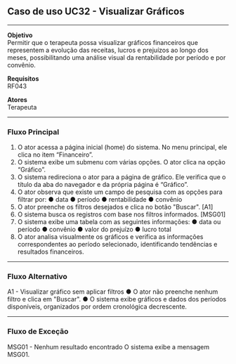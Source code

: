 ## Caso de uso UC32 - Visualizar Gráficos

---
**Objetivo**  
Permitir que o terapeuta possa visualizar gráficos financeiros
que representem a evolução das receitas, lucros e prejuízos ao
longo dos meses, possibilitando uma análise visual da
rentabilidade por período e por convênio.


**Requisitos**  
RF043

**Atores**  
Terapeuta

--- 

### Fluxo Principal

1. O ator acessa a página inicial (home) do sistema. No menu
principal, ele clica no item “Financeiro”.
2. O sistema exibe um submenu com várias opções. O ator
clica na opção “Gráfico”.
3. O sistema redireciona o ator para a página de gráfico. Ele
verifica que o título da aba do navegador e da própria página é “Gráfico”.
4. O ator observa que existe um campo de pesquisa com as
opções para filtrar por:
● data
● período
● rentabilidade
● convênio
5. O ator preenche os filtros desejados e clica no botão
"Buscar". [A1]
6. O sistema busca os registros com base nos filtros
informados. [MSG01]
7. O sistema exibe uma tabela com as seguintes informações:
● data ou período
● convênio
● valor do prejuízo
● lucro total
8. O ator analisa visualmente os gráficos e verifica as
informações correspondentes ao período selecionado,
identificando tendências e resultados financeiros.

---

### Fluxo Alternativo

A1 - Visualizar gráfico sem aplicar filtros
● O ator não preenche nenhum filtro e clica em "Buscar".
● O sistema exibe gráficos e dados dos períodos
disponíveis, organizados por ordem cronológica
decrescente.

---
### Fluxo de Exceção

MSG01 - Nenhum resultado encontrado
O sistema exibe a mensagem MSG01.